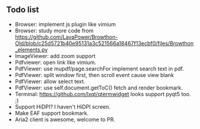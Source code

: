 ## Todo list
* Browser: implement js plugin like vimium
* Browser: study more code from https://github.com/LavaPower/Browthon-Old/blob/c25d5721b40e95131a3c521566a18467f13ecbf0/files/Browthon_elements.py
* ImageViewer: add zoom support
* Pdfviewer: open link like vimium.
* PdfViewer: use mupdf/page.searchFor implement search text in pdf.
* PdfViewer: split window first, then scroll event cause view blank
* PdfViewer: allow select text.
* PdfViewer: use self.document.getToC() fetch and render bookmark.
* Terminal: https://github.com/lxqt/qtermwidget looks support pyqt5 too. ;)
* Support HiDPI? I haven't HiDPI screen.
* Make EAF support bookmark.
* Aria2 client is awesome, welcome to PR.
